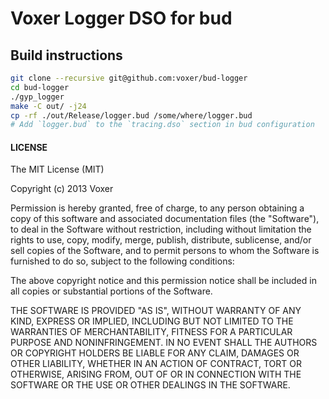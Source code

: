 # Voxer Logger DSO for bud

## Build instructions

```bash
git clone --recursive git@github.com:voxer/bud-logger
cd bud-logger
./gyp_logger
make -C out/ -j24
cp -rf ./out/Release/logger.bud /some/where/logger.bud
# Add `logger.bud` to the `tracing.dso` section in bud configuration
```

#### LICENSE

The MIT License (MIT)

Copyright (c) 2013 Voxer

Permission is hereby granted, free of charge, to any person obtaining a copy of
this software and associated documentation files (the "Software"), to deal in
the Software without restriction, including without limitation the rights to
use, copy, modify, merge, publish, distribute, sublicense, and/or sell copies of
the Software, and to permit persons to whom the Software is furnished to do so,
subject to the following conditions:

The above copyright notice and this permission notice shall be included in all
copies or substantial portions of the Software.

THE SOFTWARE IS PROVIDED "AS IS", WITHOUT WARRANTY OF ANY KIND, EXPRESS OR
IMPLIED, INCLUDING BUT NOT LIMITED TO THE WARRANTIES OF MERCHANTABILITY, FITNESS
FOR A PARTICULAR PURPOSE AND NONINFRINGEMENT. IN NO EVENT SHALL THE AUTHORS OR
COPYRIGHT HOLDERS BE LIABLE FOR ANY CLAIM, DAMAGES OR OTHER LIABILITY, WHETHER
IN AN ACTION OF CONTRACT, TORT OR OTHERWISE, ARISING FROM, OUT OF OR IN
CONNECTION WITH THE SOFTWARE OR THE USE OR OTHER DEALINGS IN THE SOFTWARE.

